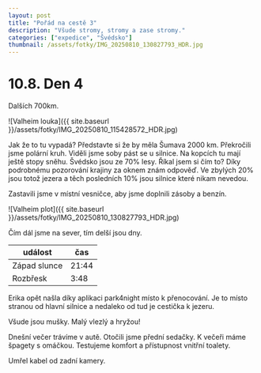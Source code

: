 ```yaml
---
layout: post
title: "Pořád na cestě 3"
description: "Všude stromy, stromy a zase stromy."
categories: ["expedice", "Švédsko"]
thumbnail: /assets/fotky/IMG_20250810_130827793_HDR.jpg
---
```


# 10.8. Den 4

Dalších 700km.

![Valheim louka]({{ site.baseurl }}/assets/fotky/IMG_20250810_115428572_HDR.jpg)

Jak že to tu vypadá? Představte si že by měla Šumava 2000 km. Překročili jsme polární kruh. Viděli jsme soby pást se u silnice. Na kopcích tu mají ještě stopy sněhu. 
Švédsko jsou ze 70% lesy. Říkal jsem si čím to? Díky podrobnému pozorování krajiny za oknem znám odpověď. Ve zbylých 20% jsou totož jezera a těch posledních 10% jsou silnice které nikam nevedou.

Zastavili jsme v místní vesničce, aby jsme doplnili zásoby a benzín. 

![Valheim plot]({{ site.baseurl }}/assets/fotky/IMG_20250810_130827793_HDR.jpg)

Čím dál jsme na sever, tím delší jsou dny.

| událost | čas |
| --- | --- |
| Západ slunce | 21:44 |
| Rozbřesk | 3:48 |

Erika opět našla díky aplikaci park4night místo k přenocování. Je to místo stranou od hlavní silnice a nedaleko od tud je cestička k jezeru. 

Všude jsou mušky. Malý vlezlý a hryžou!

Dnešní večer trávíme v autě. Otočili jsme přední sedačky. K večeři máme špagety s omáčkou. Testujeme komfort a přístupnost vnitřní toalety. 

Umřel kabel od zadní kamery. 
